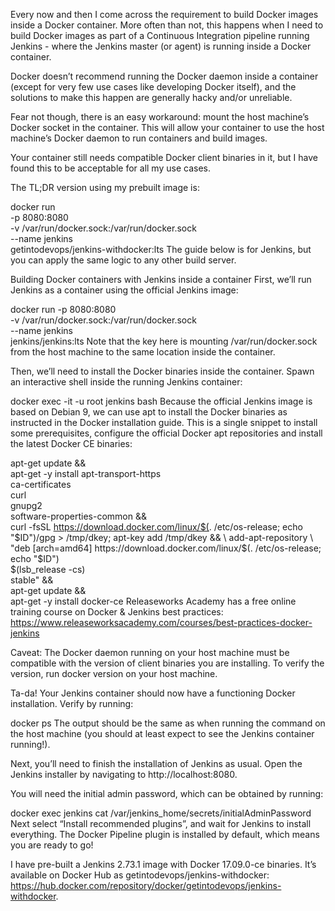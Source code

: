 Every now and then I come across the requirement to build Docker images inside a Docker container. More often than not, this happens when I need to build Docker images as part of a Continuous Integration pipeline running Jenkins - where the Jenkins master (or agent) is running inside a Docker container.

Docker doesn’t recommend running the Docker daemon inside a container (except for very few use cases like developing Docker itself), and the solutions to make this happen are generally hacky and/or unreliable.

Fear not though, there is an easy workaround: mount the host machine’s Docker socket in the container. This will allow your container to use the host machine’s Docker daemon to run containers and build images.

Your container still needs compatible Docker client binaries in it, but I have found this to be acceptable for all my use cases.

The TL;DR version using my prebuilt image is:

docker run \
  -p 8080:8080 \
  -v /var/run/docker.sock:/var/run/docker.sock \
  --name jenkins \
  getintodevops/jenkins-withdocker:lts
The guide below is for Jenkins, but you can apply the same logic to any other build server.

Building Docker containers with Jenkins inside a container
First, we’ll run Jenkins as a container using the official Jenkins image:

docker run -p 8080:8080 \
  -v /var/run/docker.sock:/var/run/docker.sock \
  --name jenkins \
  jenkins/jenkins:lts
Note that the key here is mounting /var/run/docker.sock from the host machine to the same location inside the container.

Then, we’ll need to install the Docker binaries inside the container. Spawn an interactive shell inside the running Jenkins container:

docker exec -it -u root jenkins bash
Because the official Jenkins image is based on Debian 9, we can use apt to install the Docker binaries as instructed in the Docker installation guide. This is a single snippet to install some prerequisites, configure the official Docker apt repositories and install the latest Docker CE binaries:

apt-get update && \
apt-get -y install apt-transport-https \
     ca-certificates \
     curl \
     gnupg2 \
     software-properties-common && \
curl -fsSL https://download.docker.com/linux/$(. /etc/os-release; echo "$ID")/gpg > /tmp/dkey; apt-key add /tmp/dkey && \
add-apt-repository \
   "deb [arch=amd64] https://download.docker.com/linux/$(. /etc/os-release; echo "$ID") \
   $(lsb_release -cs) \
   stable" && \
apt-get update && \
apt-get -y install docker-ce
Releaseworks Academy has a free online training course on Docker & Jenkins best practices: https://www.releaseworksacademy.com/courses/best-practices-docker-jenkins

Caveat: The Docker daemon running on your host machine must be compatible with the version of client binaries you are installing. To verify the version, run docker version on your host machine.

Ta-da! Your Jenkins container should now have a functioning Docker installation. Verify by running:

docker ps
The output should be the same as when running the command on the host machine (you should at least expect to see the Jenkins container running!).

Next, you’ll need to finish the installation of Jenkins as usual. Open the Jenkins installer by navigating to http://localhost:8080.

You will need the initial admin password, which can be obtained by running:

docker exec jenkins cat /var/jenkins_home/secrets/initialAdminPassword
Next select “Install recommended plugins”, and wait for Jenkins to install everything. The Docker Pipeline plugin is installed by default, which means you are ready to go!

I have pre-built a Jenkins 2.73.1 image with Docker 17.09.0-ce binaries. It’s available on Docker Hub as getintodevops/jenkins-withdocker: https://hub.docker.com/repository/docker/getintodevops/jenkins-withdocker.